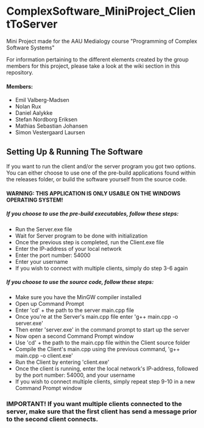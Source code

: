 # ComplexSoftware_MiniProject_ClientToServer
Mini Project made for the AAU Medialogy course "Programming of Complex Software Systems"

For information pertaining to the different elements created by the group members for this project, please take a look at the wiki section in this repository.

#### Members:
- Emil Valberg-Madsen
- Nolan Rux
- Daniel Aalykke
- Stefan Nordborg Eriksen
- Mathias Sebastian Johansen
- Simon Vestergaard Laursen

## Setting Up & Running The Software
If you want to run the client and/or the server program you got two options. You can either choose to use one of the pre-build applications found within the releases folder, or build the software yourself from the source code. 

#### WARNING: THIS APPLICATION IS ONLY USABLE ON THE WINDOWS OPERATING SYSTEM!

##### If you choose to use the pre-build executables, follow these steps:
- Run the Server.exe file
- Wait for Server program to be done with initialization 
- Once the previous step is completed, run the Client.exe file
- Enter the IP-address of your local network 
- Enter the port number: 54000
- Enter your username
- If you wish to connect with multiple clients, simply do step 3-6 again

##### If you choose to use the source code, follow these steps:
- Make sure you have the MinGW compiler installed
- Open up Command Prompt
- Enter 'cd' + the path to the server main.cpp file
- Once you're at the Server's main.cpp file enter 'g++ main.cpp -o server.exe'
- Then enter 'server.exe' in the command prompt to start up the server
- Now open a second Command Prompt window
- Use 'cd' + the path to the main.cpp file within the Client source folder
- Compile the Client's main.cpp using the previous command, 'g++ main.cpp -o client.exe'
- Run the Client by entering 'client.exe'
- Once the client is running, enter the local network's IP-address, followed by the port number: 54000, and your username
- If you wish to connect multiple clients, simply repeat step 9-10 in a new Command Prompt window

### IMPORTANT! If you want multiple clients connected to the server, make sure that the first client has send a message prior to the second client connects.
